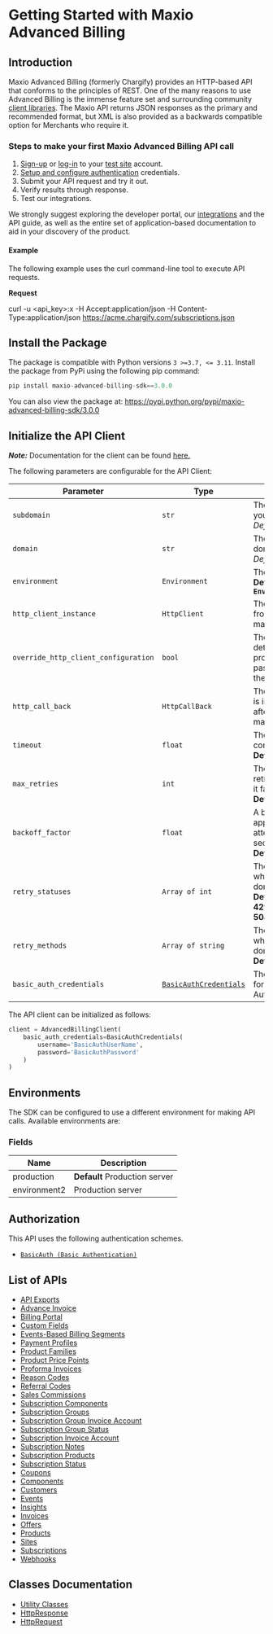 
# Getting Started with Maxio Advanced Billing

## Introduction

Maxio Advanced Billing (formerly Chargify) provides an HTTP-based API that conforms to the principles of REST.
One of the many reasons to use Advanced Billing is the immense feature set and surrounding community [client libraries](page:development-tools/client-libraries).
The Maxio API returns JSON responses as the primary and recommended format, but XML is also provided as a backwards compatible option for Merchants who require it.

### Steps to make your first Maxio Advanced Billing API call

1. [Sign-up](https://app.chargify.com/signup/maxio-billing-sandbox) or [log-in](https://app.chargify.com/login.html) to your [test site](https://maxio-chargify.zendesk.com/hc/en-us/articles/5405553861773-Testing-Intro) account.
2. [Setup and configure authentication](https://maxio-chargify.zendesk.com/hc/en-us/articles/5405281550477-API-Keys#api) credentials.
3. Submit your API request and try it out.
4. Verify results through response.
5. Test our integrations.

We strongly suggest exploring the developer portal, our [integrations](https://www.maxio.com/integrations) and the API guide, as well as the entire set of application-based documentation to aid in your discovery of the product.

#### Example

The following example uses the curl command-line tool to execute API requests.

**Request**

curl -u <api_key>:x -H Accept:application/json -H Content-Type:application/json https://acme.chargify.com/subscriptions.json

## Install the Package

The package is compatible with Python versions `3 >=3.7, <= 3.11`.
Install the package from PyPi using the following pip command:

```python
pip install maxio-advanced-billing-sdk==3.0.0
```

You can also view the package at:
https://pypi.python.org/pypi/maxio-advanced-billing-sdk/3.0.0

## Initialize the API Client

**_Note:_** Documentation for the client can be found [here.](https://www.github.com/maxio-com/ab-python-sdk/tree/3.0.0/doc/client.md)

The following parameters are configurable for the API Client:

| Parameter | Type | Description |
|  --- | --- | --- |
| `subdomain` | `str` | The subdomain for your Chargify site.<br>*Default*: `'subdomain'` |
| `domain` | `str` | The Chargify server domain.<br>*Default*: `'chargify.com'` |
| `environment` | `Environment` | The API environment. <br> **Default: `Environment.PRODUCTION`** |
| `http_client_instance` | `HttpClient` | The Http Client passed from the sdk user for making requests |
| `override_http_client_configuration` | `bool` | The value which determines to override properties of the passed Http Client from the sdk user |
| `http_call_back` | `HttpCallBack` | The callback value that is invoked before and after an HTTP call is made to an endpoint |
| `timeout` | `float` | The value to use for connection timeout. <br> **Default: 30** |
| `max_retries` | `int` | The number of times to retry an endpoint call if it fails. <br> **Default: 0** |
| `backoff_factor` | `float` | A backoff factor to apply between attempts after the second try. <br> **Default: 2** |
| `retry_statuses` | `Array of int` | The http statuses on which retry is to be done. <br> **Default: [408, 413, 429, 500, 502, 503, 504, 521, 522, 524]** |
| `retry_methods` | `Array of string` | The http methods on which retry is to be done. <br> **Default: ['GET', 'PUT']** |
| `basic_auth_credentials` | [`BasicAuthCredentials`](https://www.github.com/maxio-com/ab-python-sdk/tree/3.0.0/doc/$a/https://www.github.com/maxio-com/ab-python-sdk/tree/3.0.0/basic-authentication.md) | The credential object for Basic Authentication |

The API client can be initialized as follows:

```python
client = AdvancedBillingClient(
    basic_auth_credentials=BasicAuthCredentials(
        username='BasicAuthUserName',
        password='BasicAuthPassword'
    )
)
```

## Environments

The SDK can be configured to use a different environment for making API calls. Available environments are:

### Fields

| Name | Description |
|  --- | --- |
| production | **Default** Production server |
| environment2 | Production server |

## Authorization

This API uses the following authentication schemes.

* [`BasicAuth (Basic Authentication)`](https://www.github.com/maxio-com/ab-python-sdk/tree/3.0.0/doc/$a/https://www.github.com/maxio-com/ab-python-sdk/tree/3.0.0/basic-authentication.md)

## List of APIs

* [API Exports](https://www.github.com/maxio-com/ab-python-sdk/tree/3.0.0/doc/controllers/api-exports.md)
* [Advance Invoice](https://www.github.com/maxio-com/ab-python-sdk/tree/3.0.0/doc/controllers/advance-invoice.md)
* [Billing Portal](https://www.github.com/maxio-com/ab-python-sdk/tree/3.0.0/doc/controllers/billing-portal.md)
* [Custom Fields](https://www.github.com/maxio-com/ab-python-sdk/tree/3.0.0/doc/controllers/custom-fields.md)
* [Events-Based Billing Segments](https://www.github.com/maxio-com/ab-python-sdk/tree/3.0.0/doc/controllers/events-based-billing-segments.md)
* [Payment Profiles](https://www.github.com/maxio-com/ab-python-sdk/tree/3.0.0/doc/controllers/payment-profiles.md)
* [Product Families](https://www.github.com/maxio-com/ab-python-sdk/tree/3.0.0/doc/controllers/product-families.md)
* [Product Price Points](https://www.github.com/maxio-com/ab-python-sdk/tree/3.0.0/doc/controllers/product-price-points.md)
* [Proforma Invoices](https://www.github.com/maxio-com/ab-python-sdk/tree/3.0.0/doc/controllers/proforma-invoices.md)
* [Reason Codes](https://www.github.com/maxio-com/ab-python-sdk/tree/3.0.0/doc/controllers/reason-codes.md)
* [Referral Codes](https://www.github.com/maxio-com/ab-python-sdk/tree/3.0.0/doc/controllers/referral-codes.md)
* [Sales Commissions](https://www.github.com/maxio-com/ab-python-sdk/tree/3.0.0/doc/controllers/sales-commissions.md)
* [Subscription Components](https://www.github.com/maxio-com/ab-python-sdk/tree/3.0.0/doc/controllers/subscription-components.md)
* [Subscription Groups](https://www.github.com/maxio-com/ab-python-sdk/tree/3.0.0/doc/controllers/subscription-groups.md)
* [Subscription Group Invoice Account](https://www.github.com/maxio-com/ab-python-sdk/tree/3.0.0/doc/controllers/subscription-group-invoice-account.md)
* [Subscription Group Status](https://www.github.com/maxio-com/ab-python-sdk/tree/3.0.0/doc/controllers/subscription-group-status.md)
* [Subscription Invoice Account](https://www.github.com/maxio-com/ab-python-sdk/tree/3.0.0/doc/controllers/subscription-invoice-account.md)
* [Subscription Notes](https://www.github.com/maxio-com/ab-python-sdk/tree/3.0.0/doc/controllers/subscription-notes.md)
* [Subscription Products](https://www.github.com/maxio-com/ab-python-sdk/tree/3.0.0/doc/controllers/subscription-products.md)
* [Subscription Status](https://www.github.com/maxio-com/ab-python-sdk/tree/3.0.0/doc/controllers/subscription-status.md)
* [Coupons](https://www.github.com/maxio-com/ab-python-sdk/tree/3.0.0/doc/controllers/coupons.md)
* [Components](https://www.github.com/maxio-com/ab-python-sdk/tree/3.0.0/doc/controllers/components.md)
* [Customers](https://www.github.com/maxio-com/ab-python-sdk/tree/3.0.0/doc/controllers/customers.md)
* [Events](https://www.github.com/maxio-com/ab-python-sdk/tree/3.0.0/doc/controllers/events.md)
* [Insights](https://www.github.com/maxio-com/ab-python-sdk/tree/3.0.0/doc/controllers/insights.md)
* [Invoices](https://www.github.com/maxio-com/ab-python-sdk/tree/3.0.0/doc/controllers/invoices.md)
* [Offers](https://www.github.com/maxio-com/ab-python-sdk/tree/3.0.0/doc/controllers/offers.md)
* [Products](https://www.github.com/maxio-com/ab-python-sdk/tree/3.0.0/doc/controllers/products.md)
* [Sites](https://www.github.com/maxio-com/ab-python-sdk/tree/3.0.0/doc/controllers/sites.md)
* [Subscriptions](https://www.github.com/maxio-com/ab-python-sdk/tree/3.0.0/doc/controllers/subscriptions.md)
* [Webhooks](https://www.github.com/maxio-com/ab-python-sdk/tree/3.0.0/doc/controllers/webhooks.md)

## Classes Documentation

* [Utility Classes](https://www.github.com/maxio-com/ab-python-sdk/tree/3.0.0/doc/utility-classes.md)
* [HttpResponse](https://www.github.com/maxio-com/ab-python-sdk/tree/3.0.0/doc/http-response.md)
* [HttpRequest](https://www.github.com/maxio-com/ab-python-sdk/tree/3.0.0/doc/http-request.md)

